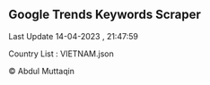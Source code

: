 

## Google Trends Keywords Scraper 
 
Last Update 14-04-2023 , 21:47:59

Country List :
VIETNAM.json



© Abdul Muttaqin 
